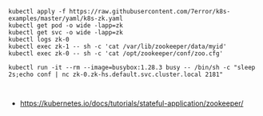 ```
kubectl apply -f https://raw.githubusercontent.com/7error/k8s-examples/master/yaml/k8s-zk.yaml
kubectl get pod -o wide -lapp=zk
kubectl get svc -o wide -lapp=zk
kubectl logs zk-0
kubectl exec zk-1 -- sh -c 'cat /var/lib/zookeeper/data/myid'
kubectl exec zk-0 -- sh -c 'cat /opt/zookeeper/conf/zoo.cfg'

kubectl run -it --rm --image=busybox:1.28.3 busy -- /bin/sh -c "sleep 2s;echo conf | nc zk-0.zk-hs.default.svc.cluster.local 2181"



```

* <https://kubernetes.io/docs/tutorials/stateful-application/zookeeper/>